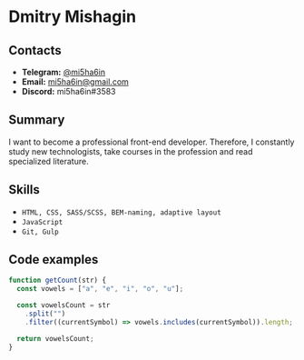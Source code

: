 # Dmitry Mishagin

## Contacts

- **Telegram:** [@mi5ha6in](https://t.me/mi5ha6in)
- **Email:** [mi5ha6in@gmail.com](mailto:mi5ha6in@gmail.com)
- **Discord:** mi5ha6in#3583

## Summary

I want to become a professional front-end developer.
Therefore, I constantly study new technologists,
take courses in the profession and read specialized literature.

## Skills

- `HTML, CSS, SASS/SCSS, BEM-naming, adaptive layout`
- `JavaScript`
- `Git, Gulp`

## Code examples

```javascript
function getCount(str) {
  const vowels = ["a", "e", "i", "o", "u"];

  const vowelsCount = str
    .split("")
    .filter((currentSymbol) => vowels.includes(currentSymbol)).length;

  return vowelsCount;
}
```
